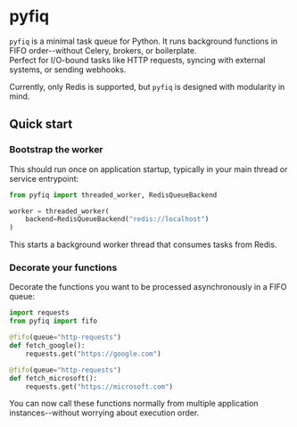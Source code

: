 # pyfiq

`pyfiq` is a minimal task queue for Python. It runs background functions in FIFO order--without Celery, brokers, or boilerplate.  
Perfect for I/O-bound tasks like HTTP requests, syncing with external systems, or sending webhooks.

Currently, only Redis is supported, but `pyfiq` is designed with modularity in mind.

## Quick start

### Bootstrap the worker

This should run once on application startup, typically in your main thread or service entrypoint:

```python
from pyfiq import threaded_worker, RedisQueueBackend

worker = threaded_worker(
    backend=RedisQueueBackend("redis://localhost")
)
```

This starts a background worker thread that consumes tasks from Redis.

### Decorate your functions

Decorate the functions you want to be processed asynchronously in a FIFO queue:

```python
import requests
from pyfiq import fifo

@fifo(queue="http-requests")
def fetch_google():
    requests.get("https://google.com")

@fifo(queue="http-requests")
def fetch_microsoft():
    requests.get("https://microsoft.com")
```

You can now call these functions normally from multiple application instances--without worrying about execution order.
